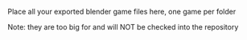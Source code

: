 Place all your exported blender game files here, one game per folder

Note: they are too big for and will NOT be checked into the repository
